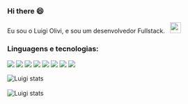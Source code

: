### Hi there :smile:

<p> 
   Eu sou o Luigi Olivi, e sou um desenvolvedor Fullstack. &nbsp <img height="25" src="https://images.emojiterra.com/google/android-10/512px/1f468-1f4bb.png">
</p>

<h3 text-align="center">Linguagens e tecnologias:</h3>

<img src="https://img.shields.io/badge/html5-%23E34F26.svg?style=for-the-badge&logo=html5&logoColor=white"> <img src="https://img.shields.io/badge/CSS3-1572B6?style=for-the-badge&logo=css3&logoColor=white">
<img src="https://img.shields.io/badge/JavaScript-F7DF1E?style=for-the-badge&logo=javascript&logoColor=black">
<img src="https://img.shields.io/badge/java-%23ED8B00.svg?style=for-the-badge&logo=openjdk&logoColor=white">
<img src="https://img.shields.io/badge/Node.js-43853D?style=for-the-badge&logo=node.js&logoColor=white">
<img src="https://img.shields.io/badge/React-20232A?style=for-the-badge&logo=react&logoColor=61DAFB">
<img src="https://img.shields.io/badge/docker-%230db7ed.svg?style=for-the-badge&logo=docker&logoColor=white">
<img src="https://img.shields.io/badge/Insomnia-black?style=for-the-badge&logo=insomnia&logoColor=5849BE">

![Luigi stats](https://github-readme-stats.vercel.app/api?username=luigiolivi&theme=blue-green)
<br>
<br>
![Luigi stats](https://github-readme-stats.vercel.app/api/top-langs/?username=luigiolivi&theme=blue-green)

      

      
